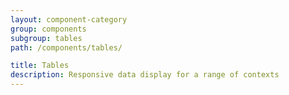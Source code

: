 ```yaml
---
layout: component-category
group: components
subgroup: tables
path: /components/tables/

title: Tables
description: Responsive data display for a range of contexts
---
```

